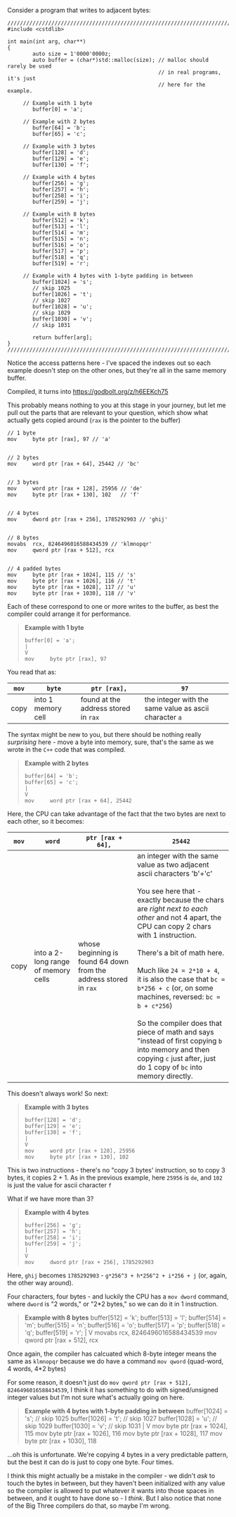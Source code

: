 Consider a program that writes to adjacent bytes:

    ////////////////////////////////////////////////////////////////////////////////
    #include <cstdlib>
        
    int main(int arg, char**)
    {
            auto size = 1'0000'0000z;
            auto buffer = (char*)std::malloc(size); // malloc should rarely be used
                                                    // in real programs, it's just
                                                    // here for the example.
            
         // Example with 1 byte
            buffer[0] = 'a';
            
         // Example with 2 bytes
            buffer[64] = 'b';
            buffer[65] = 'c';
            
         // Example with 3 bytes
            buffer[128] = 'd';
            buffer[129] = 'e';
            buffer[130] = 'f';
            
         // Example with 4 bytes
            buffer[256] = 'g';
            buffer[257] = 'h';
            buffer[258] = 'i';
            buffer[259] = 'j';
            
         // Example with 8 bytes
            buffer[512] = 'k';
            buffer[513] = 'l';
            buffer[514] = 'm';
            buffer[515] = 'n';
            buffer[516] = 'o';
            buffer[517] = 'p';
            buffer[518] = 'q';
            buffer[519] = 'r';
            
         // Example with 4 bytes with 1-byte padding in between
            buffer[1024] = 's';
            // skip 1025
            buffer[1026] = 't';
            // skip 1027
            buffer[1028] = 'u';
            // skip 1029
            buffer[1030] = 'v';
            // skip 1031
        
            return buffer[arg];
    }
    ////////////////////////////////////////////////////////////////////////////////

Notice the access patterns here - I've spaced the indexes out so each example doesn't step on the other ones, but they're all in the same memory buffer.

Compiled, it turns into https://godbolt.org/z/h6EEKch75

This probably means nothing to you at this stage in your journey, but let me pull out the parts that are relevant to your question, which show what actually gets copied around (`rax` is the pointer to the buffer)

    // 1 byte
    mov     byte ptr [rax], 97 // 'a'
    

    // 2 bytes
    mov     word ptr [rax + 64], 25442 // 'bc'
    

    // 3 bytes
    mov     word ptr [rax + 128], 25956 // 'de'
    mov     byte ptr [rax + 130], 102   // 'f'
    

    // 4 bytes
    mov     dword ptr [rax + 256], 1785292903 // 'ghij'
    

    // 8 bytes
    movabs  rcx, 8246496016588434539 // 'klmnopqr'
    mov     qword ptr [rax + 512], rcx
    

    // 4 padded bytes
    mov     byte ptr [rax + 1024], 115 // 's'
    mov     byte ptr [rax + 1026], 116 // 't'
    mov     byte ptr [rax + 1028], 117 // 'u'
    mov     byte ptr [rax + 1030], 118 // 'v'

Each of these correspond to one or more writes to the buffer, as best the compiler could arrange it for performance.

> **Example with 1 byte**
> 
>     buffer[0] = 'a';
>     |
>     V
>     mov     byte ptr [rax], 97

You read that as:

| `mov` | `byte`             | `ptr [rax],`                         | `97`                                                   |
| ----- | ------------------ | ------------------------------------ | ------------------------------------------------------ |
| copy  | into 1 memory cell | found at the address stored in `rax` | the integer with the same value as ascii character `a` |

The syntax might be new to you, but there should be nothing really *surprising* here - move a byte into memory, sure, that's the same as we wrote in the `C++` code that was compiled.

> **Example with 2 bytes**
> 
>     buffer[64] = 'b';
>     buffer[65] = 'c';
>     |
>     V
>     mov     word ptr [rax + 64], 25442

Here, the CPU can take advantage of the fact that the two bytes are next to each other, so it becomes:

| `mov` | `word`                              | `ptr [rax + 64],`                                                 | `25442`                                                                                                                                                                                                                                                                                                                                                                                                                                                                                                                                                                     |
| ----- | ----------------------------------- | ----------------------------------------------------------------- | --------------------------------------------------------------------------------------------------------------------------------------------------------------------------------------------------------------------------------------------------------------------------------------------------------------------------------------------------------------------------------------------------------------------------------------------------------------------------------------------------------------------------------------------------------------------------- |
| copy  | into a 2-long range of memory cells | whose beginning is found 64 down from the address stored in `rax` | an integer with the same value as two adjacent ascii characters 'b'+'c'<br><br>You see here that - exactly because the chars are *right next to each other* and not 4 apart, the CPU can copy 2 chars with 1 instruction.<br><br>There's a bit of math here.<br><br>Much like `24 = 2*10 + 4`, it is also the case that `bc = b*256 + c` (or, on some machines, reversed: `bc = b + c*256`)<br><br>So the compiler does that piece of math and says "instead of first copying `b` into memory and then copying `c` just after, just do 1 copy of `bc` into memory directly. |

This doesn't always work! So next:

> **Example with 3 bytes**
>  
>     buffer[128] = 'd';
>     buffer[129] = 'e';
>     buffer[130] = 'f';
>     |
>     V
>     mov     word ptr [rax + 128], 25956
>     mov     byte ptr [rax + 130], 102

This is two instructions - there's no "copy 3 bytes' instruction, so to copy 3 bytes, it copies 2 + 1. As in the previous example, here `25956` is `de`, and `102` is just the value for ascii character `f`

What if we have more than 3?

> **Example with 4 bytes**
> 
>     buffer[256] = 'g';
>     buffer[257] = 'h';
>     buffer[258] = 'i';
>     buffer[259] = 'j';
>     |
>     V
>     mov     dword ptr [rax + 256], 1785292903

Here, `ghij` becomes `1785292903` - `g*256^3 + h*256^2 + i*256 + j` (or, again, the other way around).

Four characters, four bytes - and luckily the CPU has a `mov dword` command, where `dword` is "2 words," or "2*2 bytes," so we can do it in 1 instruction.

>  **Example with 8 bytes**
>     buffer[512] = 'k';
>     buffer[513] = 'l';
>     buffer[514] = 'm';
>     buffer[515] = 'n';
>     buffer[516] = 'o';
>     buffer[517] = 'p';
>     buffer[518] = 'q';
>     buffer[519] = 'r';
>     |
>     V
>     movabs  rcx, 8246496016588434539
>     mov     qword ptr [rax + 512], rcx

Once again, the compiler has calcuated which 8-byte integer means the same as `klmnopqr` because we do have a command  `mov qword` (quad-word, 4 words, 4*2 bytes)

For some reason, it doesn't just do `mov qword ptr [rax + 512], 8246496016588434539`, I think it has something to do with signed/unsigned integer values but I'm not sure what's actually going on here.

> **Example with 4 bytes with 1-byte padding in between**
>     buffer[1024] = 's';
>     // skip 1025
>     buffer[1026] = 't';
>     // skip 1027
>     buffer[1028] = 'u';
>     // skip 1029
>     buffer[1030] = 'v';
>     // skip 1031
>     |
>     V
>     mov     byte ptr [rax + 1024], 115
>     mov     byte ptr [rax + 1026], 116
>     mov     byte ptr [rax + 1028], 117
>     mov     byte ptr [rax + 1030], 118

...oh this is unfortunate. We're copying 4 bytes in a very predictable pattern, but the best it can do is just to copy one byte. Four times.

I think this might actually be a mistake in the compiler - we didn't *ask* to touch the bytes in between, but they haven't been initialized with any value so the compiler is allowed to put whatever it wants into those spaces in between, and it ought to have done so - I *think*. But I also notice that none of the Big Three compilers do that, so maybe I'm wrong.
